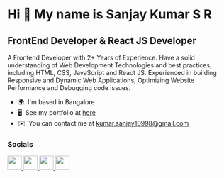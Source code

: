 Hi 👋 My name is Sanjay Kumar S R
=================================

FrontEnd Developer & React JS Developer
---------------------------------------

A Frontend Developer with 2+ Years of Experience.
Have a solid understanding of Web Development Technologies and best practices, including HTML, CSS, JavaScript and React JS.
Experienced in building Responsive and Dynamic Web Applications, Optimizing Website Performance and Debugging code issues.

* 🌍  I'm based in Bangalore
* 🖥️  See my portfolio at [here](https://sanjay-sr-portfolio.netlify.app/)
* ✉️  You can contact me at [kumar.sanjay10998@gmail.com](mailto:kumar.sanjay10998@gmail.com)

### Socials

<p align="left">
  <a href="https://www.github.com/sanju1098" target="_blank" rel="noreferrer">
    <img src="https://raw.githubusercontent.com/danielcranney/readme-generator/main/public/icons/socials/github.svg" width="32" height="32" />
  </a> 
  
  <a href="https://www.linkedin.com/in/sanjay-kumar-s-r/" target="_blank" rel="noreferrer">
    <img src="https://raw.githubusercontent.com/danielcranney/readme-generator/main/public/icons/socials/linkedin.svg" width="32" height="32" />
  </a>
  
   <a href="https://www.hackerrank.com/sanjay__kumar?hr_r=1" target="_blank" rel="noreferrer">
    <img src="https://upload.wikimedia.org/wikipedia/commons/thumb/4/40/HackerRank_Icon-1000px.png/900px-HackerRank_Icon-1000px.png?20200508182226" width="32" height="32" />
  </a>
  
  <a href="https://leetcode.com/SanjayKumarSR/" target="_blank" rel="noreferrer">
    <img src="https://leetcode.com/_next/static/images/logo-ff2b712834cf26bf50a5de58ee27bcef.png" width="32" height="32" />
  </a>
   
</p>
